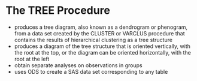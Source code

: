 The TREE Procedure
=====================
- produces a tree diagram, also known as a dendrogram or phenogram, from a data set created by the CLUSTER or VARCLUS procedure that contains the results of hierarchical clustering as a tree structure
- produces a diagram of the tree structure that is oriented vertically, with the root at the top, or the diagram can be oriented horizontally, with the root at the left
- obtain separate analyses on observations in groups
- uses ODS to create a SAS data set corresponding to any table

